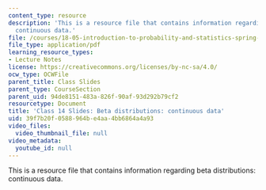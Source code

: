 ```yaml
---
content_type: resource
description: 'This is a resource file that contains information regarding beta distributions:
  continuous data.'
file: /courses/18-05-introduction-to-probability-and-statistics-spring-2014/39f7b20f0588964be4aa4bb6864a4a93_MIT18_05S14_class14slides.pdf
file_type: application/pdf
learning_resource_types:
- Lecture Notes
license: https://creativecommons.org/licenses/by-nc-sa/4.0/
ocw_type: OCWFile
parent_title: Class Slides
parent_type: CourseSection
parent_uid: 94de8151-483a-826f-90af-93d292b79cf2
resourcetype: Document
title: 'Class 14 Slides: Beta distributions: continuous data'
uid: 39f7b20f-0588-964b-e4aa-4bb6864a4a93
video_files:
  video_thumbnail_file: null
video_metadata:
  youtube_id: null
---
```

This is a resource file that contains information regarding beta distributions: continuous data.